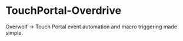 # TouchPortal-Overdrive
Overwolf -> Touch Portal event automation and macro triggering made simple.
